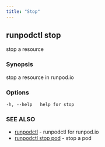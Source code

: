 ```yaml
---
title: "Stop"
---
```


## runpodctl stop

stop a resource

### Synopsis

stop a resource in runpod.io

### Options

```
-h, --help   help for stop
```

### SEE ALSO

- [runpodctl](runpodctl.md) - runpodctl for runpod.io
- [runpodctl stop pod](runpodctl_stop_pod.md) - stop a pod
